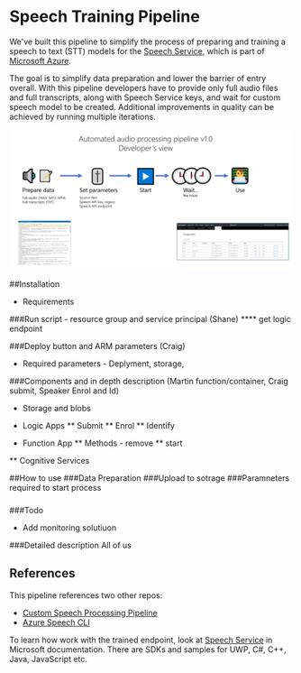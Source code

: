 # Speech Training Pipeline

We've built this pipeline to simplify the process of preparing and training a speech to text (STT) models for the [Speech Service](https://docs.microsoft.com/en-us/azure/cognitive-services/speech-service/overview), which is part of [Microsoft Azure](https://azure.microsoft.com/en-us/).

The goal is to simplify data preparation and lower the barrier of entry overall. With this pipeline developers have to provide only full audio files and full transcripts, along with Speech Service keys, and wait for custom speech model to be created. Additional improvements in quality can be achieved by running multiple iterations.

![Developer's view](_images/pipeline-developer-view.png)


##Installation

* Requirements

###Run script - resource group and service principal (Shane) **** get logic endpoint

###Deploy button and ARM parameters (Craig)
* Required parameters - Deplyment, storage, 

###Components and in depth description (Martin function/container, Craig submit, Speaker Enrol and Id)
* Storage and blobs
* Logic Apps
 ** Submit
 ** Enrol
 ** Identify

* Function App
** Methods - remove
** start

** Cognitive Services

##How to use
###Data Preparation
###Upload to sotrage
###Paramneters required to start process
###

###Todo
* Add monitoring solutiuon

###Detailed description All of us


## References

This pipeline references two other repos:

* [Custom Speech Processing Pipeline](https://github.com/shanepeckham/CustomSpeech-Processing-Pipeline)
* [Azure Speech CLI](https://github.com/msimecek/Azure-Speech-CLI)

To learn how work with the trained endpoint, look at [Speech Service](https://docs.microsoft.com/en-us/azure/cognitive-services/speech-service/) in Microsoft documentation. There are SDKs and samples for UWP, C#, C++, Java, JavaScript etc.
